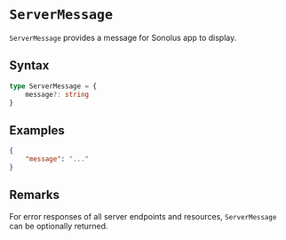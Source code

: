 # `ServerMessage`

`ServerMessage` provides a message for Sonolus app to display.

## Syntax

```ts
type ServerMessage = {
    message?: string
}
```

## Examples

```json
{
    "message": "..."
}
```

## Remarks

For error responses of all server endpoints and resources, `ServerMessage` can be optionally returned.
